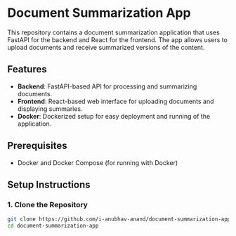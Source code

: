 # Document Summarization App

This repository contains a document summarization application that uses FastAPI for the backend and React for the frontend. The app allows users to upload documents and receive summarized versions of the content.

## Features

- **Backend**: FastAPI-based API for processing and summarizing documents.
- **Frontend**: React-based web interface for uploading documents and displaying summaries.
- **Docker**: Dockerized setup for easy deployment and running of the application.

## Prerequisites

- Docker and Docker Compose (for running with Docker)

## Setup Instructions

### 1. Clone the Repository

```bash
git clone https://github.com/i-anubhav-anand/document-summarization-app.git
cd document-summarization-app
